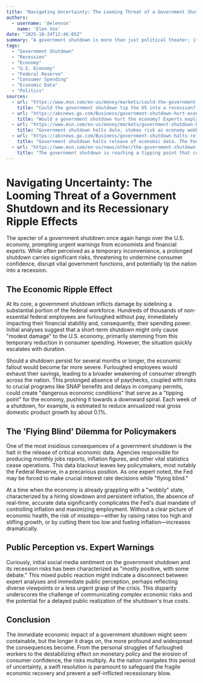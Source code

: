 ```yaml
---
title: "Navigating Uncertainty: The Looming Threat of a Government Shutdown and its Recessionary Ripple Effects"
authors:
  - username: '@elenvox'
    name: 'Elen Vox'
date: "2025-10-24T12:46:05Z"
summary: "A government shutdown is more than just political theater; it poses a tangible threat to the U.S. economy, potentially pushing it into a recession. Experts warn of a 'tipping point' as furloughed workers struggle, vital economic data disappears, and consumer confidence wanes. This post delves into the immediate and long-term consequences of a prolonged shutdown, highlighting the risks to financial stability and the challenges faced by policymakers and ordinary Americans alike."
tags:
  - "Government Shutdown"
  - "Recession"
  - "Economy"
  - "U.S. Economy"
  - "Federal Reserve"
  - "Consumer Spending"
  - "Economic Data"
  - "Politics"
sources:
  - url: "https://www.msn.com/en-us/money/markets/could-the-government-shutdown-tip-the-us-into-a-recession-experts-weigh-in/ar-AA1P6gbA"
    title: "Could the government shutdown tip the US into a recession? Experts weigh in"
  - url: "https://abcnews.go.com/Business/government-shutdown-hurt-economy-experts-explain/story?id=126038221"
    title: "Would a government shutdown hurt the economy? Experts explain"
  - url: "https://www.msn.com/en-us/money/markets/government-shutdown-halts-data-stokes-risk-as-economy-wobbles-experts-say/ar-AA1NXLP3"
    title: "Government shutdown halts data, stokes risk as economy wobbles, experts say"
  - url: "https://abcnews.go.com/Business/government-shutdown-halts-release-economic-data-fed-flying/story?id=126110753"
    title: "Government shutdown halts release of economic data. The Fed may be 'flying blind' on interest rates, experts say."
  - url: "https://www.msn.com/en-us/news/other/the-government-shutdown-is-reaching-a-tipping-point-that-could-send-the-economy-into-a-downward-spiral/ar-AA1OYNcC"
    title: "The government shutdown is reaching a tipping point that could send the economy into a downward spiral"
---
```


# Navigating Uncertainty: The Looming Threat of a Government Shutdown and its Recessionary Ripple Effects

The specter of a government shutdown once again hangs over the U.S. economy, prompting urgent warnings from economists and financial experts. While often perceived as a temporary inconvenience, a prolonged shutdown carries significant risks, threatening to undermine consumer confidence, disrupt vital government functions, and potentially tip the nation into a recession.

## The Economic Ripple Effect

At its core, a government shutdown inflicts damage by sidelining a substantial portion of the federal workforce. Hundreds of thousands of non-essential federal employees are furloughed without pay, immediately impacting their financial stability and, consequently, their spending power. Initial analyses suggest that a short-term shutdown might only cause "modest damage" to the U.S. economy, primarily stemming from this temporary reduction in consumer spending. However, the situation quickly escalates with duration.

Should a shutdown persist for several months or longer, the economic fallout would become far more severe. Furloughed employees would exhaust their savings, leading to a broader weakening of consumer strength across the nation. This prolonged absence of paychecks, coupled with risks to crucial programs like SNAP benefits and delays in company permits, could create "dangerous economic conditions" that serve as a "tipping point" for the economy, pushing it towards a downward spiral. Each week of a shutdown, for example, is estimated to reduce annualized real gross domestic product growth by about 0.1%.

## The 'Flying Blind' Dilemma for Policymakers

One of the most insidious consequences of a government shutdown is the halt in the release of critical economic data. Agencies responsible for producing monthly jobs reports, inflation figures, and other vital statistics cease operations. This data blackout leaves key policymakers, most notably the Federal Reserve, in a precarious position. As one expert noted, the Fed may be forced to make crucial interest rate decisions while "flying blind."

At a time when the economy is already grappling with a "wobbly" state, characterized by a hiring slowdown and persistent inflation, the absence of real-time, accurate data significantly complicates the Fed's dual mandate of controlling inflation and maximizing employment. Without a clear picture of economic health, the risk of missteps—either by raising rates too high and stifling growth, or by cutting them too low and fueling inflation—increases dramatically.

## Public Perception vs. Expert Warnings

Curiously, initial social media sentiment on the government shutdown and its recession risks has been characterized as "mostly positive, with some debate." This mixed public reaction might indicate a disconnect between expert analyses and immediate public perception, perhaps reflecting diverse viewpoints or a less urgent grasp of the crisis. This disparity underscores the challenge of communicating complex economic risks and the potential for a delayed public realization of the shutdown's true costs.

## Conclusion

The immediate economic impact of a government shutdown might seem containable, but the longer it drags on, the more profound and widespread the consequences become. From the personal struggles of furloughed workers to the destabilizing effect on monetary policy and the erosion of consumer confidence, the risks multiply. As the nation navigates this period of uncertainty, a swift resolution is paramount to safeguard the fragile economic recovery and prevent a self-inflicted recessionary blow.
